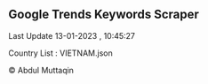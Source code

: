 

## Google Trends Keywords Scraper 
 
Last Update 13-01-2023 , 10:45:27

Country List :
VIETNAM.json



© Abdul Muttaqin 
